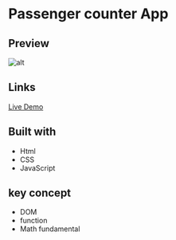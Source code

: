 # Passenger counter App

## Preview

![alt](../passenger-counter/img/Screen%20Shot%202022-08-30%20at%206.21.46%20PM.png)

## Links

[Live Demo]( https://resplendent-sfogliatella-61eb90.netlify.app)

## Built with

- Html
- CSS
- JavaScript
  
## key concept

- DOM
- function
- Math fundamental
